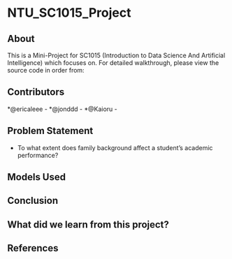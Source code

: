 # NTU_SC1015_Project

## About
This is a Mini-Project for SC1015 (Introduction to Data Science And Artificial Intelligence) which focuses on. For detailed walkthrough, please view the source code in order from:

## Contributors
*@ericaleee -
*@jonddd -
*@Kaioru -

## Problem Statement
* To what extent does family background affect a student’s academic performance?

## Models Used

## Conclusion

## What did we learn from this project?

## References

